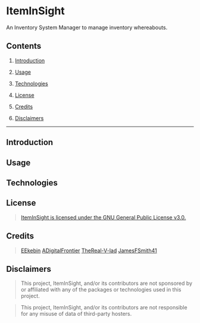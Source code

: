 # ItemInSight

An Inventory System Manager to manage inventory whereabouts.

## Contents

1. [Introduction](#introduction)

2. [Usage](#usage)

3. [Technologies](#technologies)

4. [License](#license)

5. [Credits](#credits)

6. [Disclaimers](#disclaimers)

---

## Introduction



## Usage



## Technologies



## License

> [ItemInSight is licensed under the GNU General Public License v3.0.](https://github.com/EEkebin/ItemInSight/blob/main/LICENSE)


## Credits

> [EEkebin](https://github.com/EEkebin)
> [ADigitalFrontier](https://github.com/ADigitalFrontier)
> [TheReal-V-lad](https://github.com/TheReal-V-lad)
> [JamesFSmith41](https://github.com/JamesFSmith41)


## Disclaimers

> This project, ItemInSight, and/or its contributors are not sponsored by or affiliated with any of the packages or technologies used in this project.

> This project, ItemInSight, and/or its contributors are not responsible for any misuse of data of third-party hosters.
